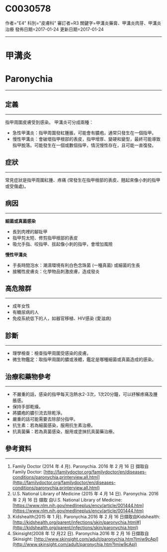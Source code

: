 # C0030578
作者="E4"
科別="皮膚科"
審訂者=R3
關鍵字=甲溝炎藥膏、甲溝炎肉芽、甲溝炎 治療
發佈日期=2017-01-24
更新日期=2017-01-24

----------
# 甲溝炎
# Paronychia
----------
## 定義
----------

指甲周圍皮膚受到感染。 
甲溝炎可分成兩種：

- 急性甲溝炎：指甲周圍發紅腫脹，可能會有膿疱，通常只發生在一個指甲。
- 慢性甲溝炎：會破壞指甲根部的表皮，指甲增厚、變硬和變型，最終可能導致指甲脫落。可能發生在一個或數個指甲，情況慢性存在，且可能一直復發。
## 症狀
----------

常見症狀是指甲周圍紅腫、疼痛 (常發生在指甲根部的表皮、翹起來像小刺的指甲或受傷處)。

## 病因
----------

**細菌或真菌感染**

- 長到肉裡的腳趾甲
- 指甲剪太短、修剪指甲根部的表皮
- 吸允手指、咬指甲、拔起像小刺的指甲，會增加風險

**慢性甲溝炎**

- 手長時間泡水：潮濕環境有利白色念珠菌 (一種真菌) 或細菌的生長
- 接觸性皮膚炎：化學物品刺激皮膚，造成發炎
## 高危險群
----------
- 成年女性
- 有糖尿病的人
- 免疫系統低下的人，如器官移植、HIV感染 (愛滋病)
## 診斷
----------
- 理學檢查：檢查指甲周圍受感染的皮膚。
- 微生物鑑定：取指甲周圍的膿或液體，鑑定是哪種細菌或真菌造成的感染。
## 治療和藥物參考
----------
- 不嚴重的話，感染的指甲每天泡熱水2-3次，1次20分鐘，可以紓解疼痛及腫脹感。
- 保持手部乾燥。
- 將膿疱的膿引流去除乾淨。
- 嚴重的話可能需要去除部分指甲。
- 抗生素：若為細菌感染，服用抗生素治療。
- 抗真菌藥：若為真菌感染，服用或塗抹抗真菌藥治療。 
## 參考資料
----------
1. Family Doctor (2014 年 4 月). Paronychia. 2016 年 2 月 16 日 擷取自 Family Doctor: [http://familydoctor.org/familydoctor/en/diseases-conditions/paronychia.printerview.all.html](http://familydoctor.org/familydoctor/en/diseases-conditions/paronychia.printerview.all.html)
2. U.S. National Library of Medicine (2015 年 4 月 14 日). Paronychia. 2016 年 2 月 16 日 擷取 自U.S. National Library of Medicine: 
  [https://www.nlm.nih.gov/medlineplus/ency/article/001444.htm](https://www.nlm.nih.gov/medlineplus/ency/article/001444.htm)
3. Kidshealth(2015 年 1 月). Paronychia.2016 年 2 月 16 日擷取自Kidshealth: [http://kidshealth.org/parent/infections/skin/paronychia.html#](http://kidshealth.org/parent/infections/skin/paronychia.html)
4. Skinsight(2008 年 12 月22 日). Paronychia.2016 年 2 月 16 日擷取自Skinsight: [http://www.skinsight.com/adult/paronychia.htm?Imiw9cApl](http://www.skinsight.com/adult/paronychia.htm?Imiw9cApl)

